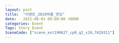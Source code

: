 ```yaml
---
layout: post
title:  "이벤트_2019여름_엔딩"
date:   2021-08-01 09:00:00 +0000
categories: Event
Tags: Story Event
SceneCode: ["scene_evt190627_cp0_q2_s10,7429311"]
---
```

